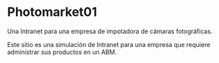 # Photomarket01
Una Intranet para una empresa de impotadora de cámaras fotográficas. 

Este sitio es una simulación de Intranet para una empresa que requiere administrar sus productos en un ABM. 
